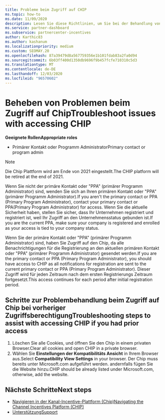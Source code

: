 ```yaml
---
title: Probleme beim Zugriff auf CHIP
ms.topic: how-to
ms.date: 11/09/2020
description: Lesen Sie diese Richtlinien, um Sie bei der Behandlung von Problemen mit dem Tool "Channel Incentive Platform (Chip)" zu unterstützen.
ms.service: partner-dashboard
ms.subservice: partnercenter-incentives
author: Karthic83
ms.author: kashanum
ms.localizationpriority: medium
ms.custom: SEOMAY.20
ms.openlocfilehash: 87a39479d8a567759356e1b101fdab83a2fa0d94
ms.sourcegitcommit: 6b03ff400d1350db9696f9b457fcfe710310c5d3
ms.translationtype: MT
ms.contentlocale: de-DE
ms.lasthandoff: 12/03/2020
ms.locfileid: "96570602"
---
```

# <a name="troubleshoot-issues-with-accessing-chip"></a><span data-ttu-id="0a0d4-103">Beheben von Problemen beim Zugriff auf Chip</span><span class="sxs-lookup"><span data-stu-id="0a0d4-103">Troubleshoot issues with accessing CHIP</span></span>

<span data-ttu-id="0a0d4-104">**Geeignete Rollen**</span><span class="sxs-lookup"><span data-stu-id="0a0d4-104">**Appropriate roles**</span></span>

- <span data-ttu-id="0a0d4-105">Primärer Kontakt oder Programm Administrator</span><span class="sxs-lookup"><span data-stu-id="0a0d4-105">Primary contact or program admin</span></span>

>[!NOTE]
><span data-ttu-id="0a0d4-106">Die Chip Plattform wird am Ende von 2021 eingestellt.</span><span class="sxs-lookup"><span data-stu-id="0a0d4-106">The CHIP platform will be retired at the end of 2021.</span></span>

<span data-ttu-id="0a0d4-107">Wenn Sie nicht der primäre Kontakt oder "PPA" (primärer Programm Administrator) sind, wenden Sie sich an Ihren primären Kontakt oder "PPA" (primärer Programm Administrator).</span><span class="sxs-lookup"><span data-stu-id="0a0d4-107">If you aren't the primary contact or PPA (Primary Program Administrator), contact your primary contact or PPA(Primary Program Administrator) for access.</span></span> <span data-ttu-id="0a0d4-108">Wenn Sie die aktuelle Sicherheit haben, stellen Sie sicher, dass Ihr Unternehmen registriert und registriert ist, weil Ihr Zugriff an den Unternehmensstatus gebunden ist.</span><span class="sxs-lookup"><span data-stu-id="0a0d4-108">If you are the current PPA, make sure your company is registered and enrolled as your access is tied to your company status.</span></span>

<span data-ttu-id="0a0d4-109">Wenn Sie der primäre Kontakt oder "PPA" (primärer Programm Administrator) sind, haben Sie Zugriff auf den Chip, da alle Benachrichtigungen für die Registrierung an den aktuellen primären Kontakt oder "PPA" (primärer Programm Administrator) gesendet werden.</span><span class="sxs-lookup"><span data-stu-id="0a0d4-109">If you are the primary contact or PPA (Primary Program Administrator), you should have access to CHIP as all notifications for registration are sent to the current primary contact or PPA (Primary Program Administrator).</span></span> <span data-ttu-id="0a0d4-110">Dieser Zugriff wird für jeden Zeitraum nach dem ersten Registrierungs Zeitraum fortgesetzt.</span><span class="sxs-lookup"><span data-stu-id="0a0d4-110">This access continues for each period after initial registration period.</span></span>

## <a name="troubleshooting-steps-to-assist-with-accessing-chip-if-you-had-prior-access"></a><span data-ttu-id="0a0d4-111">Schritte zur Problembehandlung beim Zugriff auf Chip bei vorheriger Zugriffsberechtigung</span><span class="sxs-lookup"><span data-stu-id="0a0d4-111">Troubleshooting steps to assist with accessing CHIP if you had prior access</span></span>

1. <span data-ttu-id="0a0d4-112">Löschen Sie alle Cookies, und öffnen Sie den Chip in einem privaten Browser.</span><span class="sxs-lookup"><span data-stu-id="0a0d4-112">Clear all cookies and open CHIP in a private browser.</span></span>
1. <span data-ttu-id="0a0d4-113">Wählen Sie **Einstellungen der Kompatibilitäts Ansicht** in Ihrem Browser aus.</span><span class="sxs-lookup"><span data-stu-id="0a0d4-113">Select **Compatibility View Settings** in your browser.</span></span> <span data-ttu-id="0a0d4-114">Der Chip muss bereits unter Microsoft.com aufgeführt werden. andernfalls fügen Sie die Website hinzu.</span><span class="sxs-lookup"><span data-stu-id="0a0d4-114">CHIP should be already listed under Microsoft.com, otherwise, add the website.</span></span>

## <a name="next-steps"></a><span data-ttu-id="0a0d4-115">Nächste Schritte</span><span class="sxs-lookup"><span data-stu-id="0a0d4-115">Next steps</span></span>

- [<span data-ttu-id="0a0d4-116">Navigieren in der Kanal-Incentive-Plattform (Chip)</span><span class="sxs-lookup"><span data-stu-id="0a0d4-116">Navigating the Channel Incentives Platform (CHIP)</span></span>](chip-intro.md)
- [<span data-ttu-id="0a0d4-117">Unterstützung</span><span class="sxs-lookup"><span data-stu-id="0a0d4-117">Support</span></span>](report-problems-with-partner-center.md)